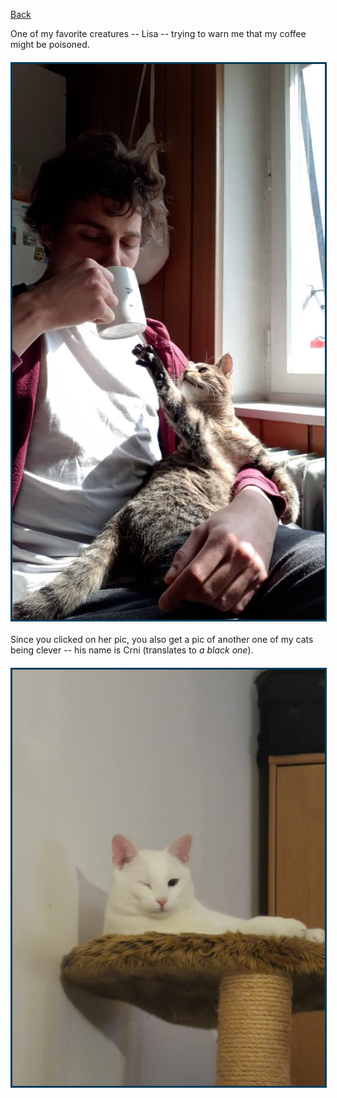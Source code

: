 [Back](/)

One of my favorite creatures -- Lisa -- trying to warn me that my coffee might be poisoned. 

<img style="border: 3px solid #0a3c58;margin: 20px auto; display:block; max-width:500px" src="/images/muca-lisa-color.jpg" width="500">

Since you clicked on her pic, you also get a pic of another one of my cats being clever -- his name is Crni (translates to *a black one*).

<img style="border: 3px solid #0a3c58;margin: 20px auto; display:block; max-width:500px" src="/images/crni.jpg" width="500">